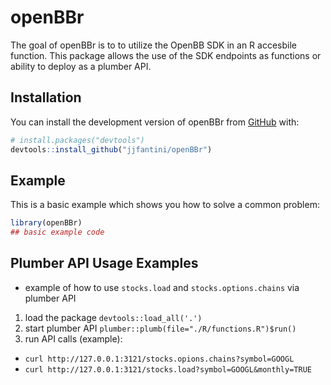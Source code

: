 
# openBBr

<!-- badges: start -->
<!-- badges: end -->

The goal of openBBr is to to utilize the OpenBB SDK in an R accesbile function. This package allows the use of the SDK endpoints as functions or ability to deploy as a plumber API.

## Installation

You can install the development version of openBBr from [GitHub](https://github.com/) with:

``` r
# install.packages("devtools")
devtools::install_github("jjfantini/openBBr")
```

## Example

This is a basic example which shows you how to solve a common problem:

``` r
library(openBBr)
## basic example code

```

## Plumber API Usage Examples
- example of how to use `stocks.load` and `stocks.options.chains` via plumber API

1. load the package `devtools::load_all('.')`
2. start plumber API `plumber::plumb(file="./R/functions.R")$run()`
3. run API calls (example):
  - `curl http://127.0.0.1:3121/stocks.opions.chains?symbol=GOOGL`
  - `curl http://127.0.0.1:3121/stocks.load?symbol=GOOGL&monthly=TRUE`
